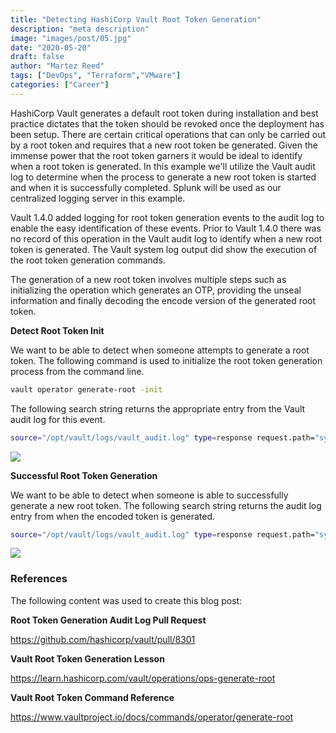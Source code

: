 ```yaml
---
title: "Detecting HashiCorp Vault Root Token Generation"
description: "meta description"
image: "images/post/05.jpg"
date: "2020-05-20"
draft: false
author: "Martez Reed"
tags: ["DevOps", "Terraform","VMware"]
categories: ["Career"]
---
```


HashiCorp Vault generates a default root token during installation and best practice dictates that the token should be revoked once the deployment has been setup. There are certain critical operations that can only be carried out by a root token and requires that a new root token be generated. Given the immense power that the root token garners it would be ideal to identify when a root token is generated. In this example we'll utilize the Vault audit log to determine when the process to generate a new root token is started and when it is successfully completed. Splunk will be used as our centralized logging server in this example.

Vault 1.4.0 added logging for root token generation events to the audit log to enable the easy identification of these events. Prior to Vault 1.4.0 there was no record of this operation in the Vault audit log to identify when a new root token is generated. The Vault system log output did show the execution of the root token generation commands.

The generation of a new root token involves multiple steps such as initializing the operation which generates an OTP, providing the unseal information and finally decoding the encode version of the generated root token.

**Detect Root Token Init**

We want to be able to detect when someone attempts to generate a root token. The following command is used to initialize the root token generation process from the command line.

```bash
vault operator generate-root -init
```

The following search string returns the appropriate entry from the Vault audit log for this event.

```bash
source="/opt/vault/logs/vault_audit.log" type=response request.path="sys/generate-root/attempt" request.operation="update"
```

![](images/vault_root_token_gen_1-1024x538.png)

**Successful Root Token Generation**

We want to be able to detect when someone is able to successfully generate a new root token. The following search string returns the audit log entry from when the encoded token is generated.

```bash
source="/opt/vault/logs/vault_audit.log" type=response request.path="sys/generate-root/update" response.data.complete=true
```

![](images/vault_root_token_gen2fixed-1024x568.png)

### **References**

The following content was used to create this blog post:

**Root Token Generation Audit Log Pull Request**

https://github.com/hashicorp/vault/pull/8301

**Vault Root Token Generation Lesson**

https://learn.hashicorp.com/vault/operations/ops-generate-root

**Vault Root Token Command Reference**

https://www.vaultproject.io/docs/commands/operator/generate-root

